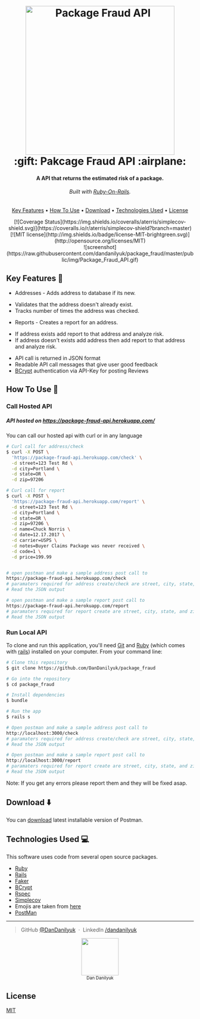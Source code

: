 <h1 align="center">
  <br>
  <a href="http://guides.rubyonrails.org/"><img src="https://raw.githubusercontent.com/dandanilyuk/package_fraud/master/public/img/package_red.png" alt="Package Fraud API" width="400"></a>
  <br>
  :gift: Pakcage Fraud API :airplane:
  <br>
</h1>

<h4 align="center">A API that returns the estimated risk of a package.</h4>
<h6 align="center">Built with <a href="http://guides.rubyonrails.org/" target="_blank">Ruby-On-Rails</a>.</h6>

<p align="center">
  <a href="#key-features">Key Features</a> •
  <a href="#how-to-use">How To Use</a> •
  <a href="#download">Download</a> •
  <a href="#technologies_used">Technologies Used</a> •
  <a href="#license">License</a>
</p>

<p align="center">
[![Coverage Status](https://img.shields.io/coveralls/aterris/simplecov-shield.svg)](https://coveralls.io/r/aterris/simplecov-shield?branch=master) [![MIT license](http://img.shields.io/badge/license-MIT-brightgreen.svg)](http://opensource.org/licenses/MIT) 
<br>
![screenshot](https://raw.githubusercontent.com/dandanilyuk/package_fraud/master/public/img/Package_Fraud_API.gif)
</p>

## Key Features :key:

* Addresses - Adds address to database if its new.
 - Validates that the address doesn't already exist.
 - Tracks number of times the address was checked.
* Reports - Creates a report for an address.
 - If address exists add report to that address and analyze risk.
 - If address doesn't exists add address then add report to that address and analyze risk.
* API call is returned in JSON format
* Readable API call messages that give user good feedback
* [BCrypt](https://github.com/codahale/bcrypt-ruby) authentication via API-Key for posting Reviews

## How To Use :wrench:

### Call Hosted API

##### API hosted on https://package-fraud-api.herokuapp.com/

You can call our hosted api with curl or in any language
```bash
# Curl call for address/check
$ curl -X POST \
  'https://package-fraud-api.herokuapp.com/check' \
  -d street=123 Test Rd \
  -d city=Portland \
  -d state=OR \
  -d zip=97206

# Curl call for report
$ curl -X POST \
  'https://package-fraud-api.herokuapp.com/report' \
  -d street=123 Test Rd \
  -d city=Portland \
  -d state=OR \
  -d zip=97206 \
  -d name=Chuck Norris \
  -d date=12.17.2017 \
  -d carrier=USPS \
  -d notes=Buyer Claims Package was never received \
  -d code=1 \
  -d price=199.99


# open postman and make a sample address post call to
https://package-fraud-api.herokuapp.com/check
# paramaters required for address create/check are street, city, state, and zip
# Read the JSON output

# open postman and make a sample report post call to
https://package-fraud-api.herokuapp.com/report
# paramaters required for report create are street, city, state, and zip, name, date, carrier, notes, code, price
# Read the JSON output
```

### Run Local API

To clone and run this application, you'll need [Git](https://git-scm.com) and [Ruby](http://ruby-doc.org/) (which comes with [rails](http://guides.rubyonrails.org/)) installed on your computer. From your command line:

```bash
# Clone this repository
$ git clone https://github.com/DanDanilyuk/package_fraud

# Go into the repository
$ cd package_fraud

# Install dependencies
$ bundle

# Run the app
$ rails s

# Open postman and make a sample address post call to
http://localhost:3000/check
# paramaters required for address create/check are street, city, state, and zip
# Read the JSON output

# Open postman and make a sample report post call to
http://localhost:3000/report
# paramaters required for report create are street, city, state, and zip, name, date, carrier, notes, code, price
# Read the JSON output
```

Note: If you get any errors please report them and they will be fixed asap.


## Download :arrow_down:

You can [download](https://www.getpostman.com/) latest installable version of Postman.

## Technologies Used :computer:

This software uses code from several open source packages.

- [Ruby](http://ruby-doc.org/)
- [Rails](http://guides.rubyonrails.org/)
- [Faker](https://github.com/stympy/faker)
- [BCrypt](https://github.com/codahale/bcrypt-ruby)
- [Rspec](https://github.com/rspec/rspec-rails)
- [Simplecov](https://github.com/colszowka/simplecov)
- Emojis are taken from [here](https://github.com/arvida/emoji-cheat-sheet.com)
- [PostMan](https://www.getpostman.com/)

---

> GitHub [@DanDanilyuk](https://github.com/dandanilyuk) &nbsp;&middot;&nbsp;
> LinkedIn [/dandanilyuk](https://www.linkedin.com/in/dandanilyuk/)
<div align="center">
  <img src="https://avatars2.githubusercontent.com/u/25314425?s=460&v=4" width="100px;"/><br /><sub>Dan Danilyuk</sub>
</div>



## License

[MIT](https://opensource.org/licenses/MIT)
